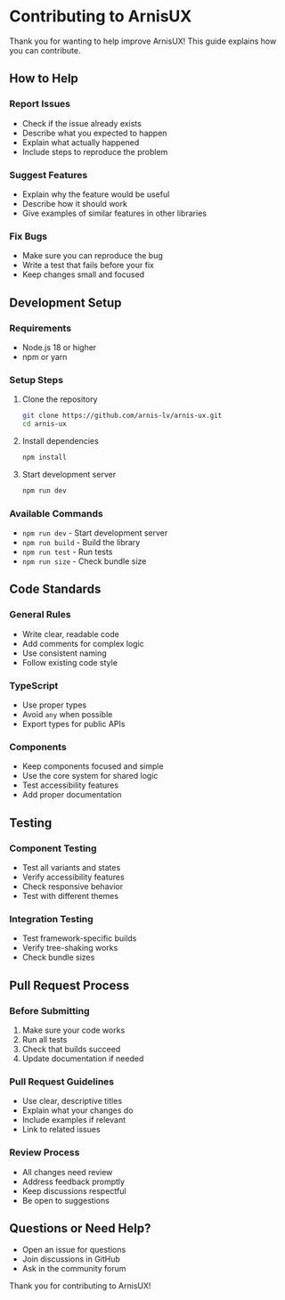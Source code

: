 # Contributing to ArnisUX

Thank you for wanting to help improve ArnisUX! This guide explains how you can contribute.

## How to Help

### Report Issues
- Check if the issue already exists
- Describe what you expected to happen
- Explain what actually happened
- Include steps to reproduce the problem

### Suggest Features
- Explain why the feature would be useful
- Describe how it should work
- Give examples of similar features in other libraries

### Fix Bugs
- Make sure you can reproduce the bug
- Write a test that fails before your fix
- Keep changes small and focused

## Development Setup

### Requirements
- Node.js 18 or higher
- npm or yarn

### Setup Steps
1. Clone the repository
   ```bash
   git clone https://github.com/arnis-lv/arnis-ux.git
   cd arnis-ux
   ```

2. Install dependencies
   ```bash
   npm install
   ```

3. Start development server
   ```bash
   npm run dev
   ```

### Available Commands
- `npm run dev` - Start development server
- `npm run build` - Build the library
- `npm run test` - Run tests
- `npm run size` - Check bundle size

## Code Standards

### General Rules
- Write clear, readable code
- Add comments for complex logic
- Use consistent naming
- Follow existing code style

### TypeScript
- Use proper types
- Avoid `any` when possible
- Export types for public APIs

### Components
- Keep components focused and simple
- Use the core system for shared logic
- Test accessibility features
- Add proper documentation

## Testing

### Component Testing
- Test all variants and states
- Verify accessibility features
- Check responsive behavior
- Test with different themes

### Integration Testing
- Test framework-specific builds
- Verify tree-shaking works
- Check bundle sizes

## Pull Request Process

### Before Submitting
1. Make sure your code works
2. Run all tests
3. Check that builds succeed
4. Update documentation if needed

### Pull Request Guidelines
- Use clear, descriptive titles
- Explain what your changes do
- Include examples if relevant
- Link to related issues

### Review Process
- All changes need review
- Address feedback promptly
- Keep discussions respectful
- Be open to suggestions

## Questions or Need Help?

- Open an issue for questions
- Join discussions in GitHub
- Ask in the community forum

Thank you for contributing to ArnisUX!
